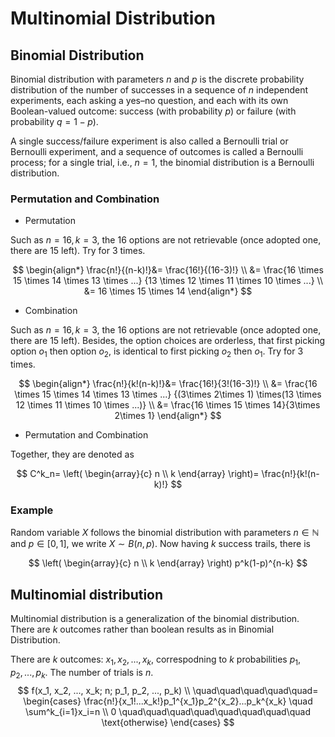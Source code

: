 # Multinomial  Distribution

## Binomial Distribution

Binomial distribution with parameters $n$ and $p$ is the discrete probability distribution of the number of successes in a sequence of $n$ independent experiments, each asking a yes–no question, and each with its own Boolean-valued outcome: success (with probability $p$) or failure (with probability $q = 1 − p$).

A single success/failure experiment is also called a Bernoulli trial or Bernoulli experiment, and a sequence of outcomes is called a Bernoulli process; for a single trial, i.e., $n = 1$, the binomial distribution is a Bernoulli distribution.

### Permutation and Combination

* Permutation

Such as $n=16,k=3$, the $16$ options are not retrievable (once adopted one, there are $15$ left). Try for $3$ times.

$$
\begin{align*}
\frac{n!}{(n-k)!}&=
\frac{16!}{(16-3)!}
\\ &=
\frac{16 \times 15 \times 14 \times 13 \times ...}
{13 \times 12 \times 11 \times 10 \times ...}
\\ &=
16 \times 15 \times 14
\end{align*}
$$

* Combination

Such as $n=16,k=3$, the $16$ options are not retrievable (once adopted one, there are $15$ left). Besides, the option choices are orderless, that first picking option $o_1$ then option $o_2$, is identical to first picking $o_2$ then $o_1$. Try for $3$ times.

$$
\begin{align*}
\frac{n!}{k!(n-k)!}&=
\frac{16!}{3!(16-3)!}
\\ &=
\frac{16 \times 15 \times 14 \times 13 \times ...}
{(3\times 2\times 1) \times(13 \times 12 \times 11 \times 10 \times ...)}
\\ &=
\frac{16 \times 15 \times 14}{3\times 2\times 1}
\end{align*}
$$

* Permutation and Combination

Together, they are denoted as 

$$
C^k_n=
\left(
\begin{array}{c}
n
\\
k
\end{array}
\right)=
\frac{n!}{k!(n-k)!} 
$$

### Example

Random variable $X$ follows the binomial distribution with parameters $n \in \mathbb{N}$  and $p \in [0,1]$, we write $X \sim B(n, p)$. Now having $k$ success trails, there is

$$
\left(
\begin{array}{c}
n
\\
k
\end{array}
\right)
p^k(1-p)^{n-k}
$$

## Multinomial distribution

Multinomial distribution is a generalization of the binomial distribution. There are $k$ outcomes rather than boolean results as in Binomial Distribution.

There are $k$ outcomes: $x_1, x_2, ..., x_k$, correspodning to $k$ probabilities $p_1, p_2, ..., p_k$. The number of trials is $n$.
$$
f(x_1, x_2, ..., x_k; n; p_1, p_2, ..., p_k)
\\ 
\quad\quad\quad\quad\quad=
\begin{cases}
\frac{n!}{x_1!...x_k!}p_1^{x_1}p_2^{x_2}...p_k^{x_k} \quad \sum^k_{i=1}x_i=n
\\
0 \quad\quad\quad\quad\quad\quad\quad\quad \text{otherwise}
\end{cases}
$$